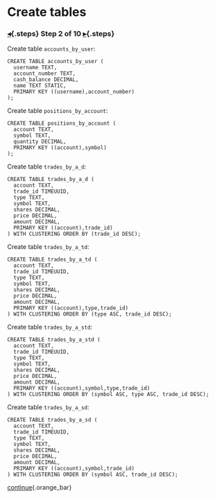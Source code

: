 <div class="top">

# Create tables
### [◂](command:katapod.loadPage?step1){.steps} Step 2 of 10 [▸](command:katapod.loadPage?step3){.steps}
</div>

Create table `accounts_by_user`:
```
CREATE TABLE accounts_by_user (
  username TEXT,
  account_number TEXT,
  cash_balance DECIMAL,
  name TEXT STATIC,
  PRIMARY KEY ((username),account_number)
);
```

Create table `positions_by_account`:
```
CREATE TABLE positions_by_account (
  account TEXT,
  symbol TEXT,
  quantity DECIMAL,
  PRIMARY KEY ((account),symbol)
);
```

Create table `trades_by_a_d`:
```
CREATE TABLE trades_by_a_d (
  account TEXT,
  trade_id TIMEUUID,
  type TEXT,
  symbol TEXT,
  shares DECIMAL,
  price DECIMAL,
  amount DECIMAL,
  PRIMARY KEY ((account),trade_id)
) WITH CLUSTERING ORDER BY (trade_id DESC);
```

Create table `trades_by_a_td`:
```
CREATE TABLE trades_by_a_td (
  account TEXT,
  trade_id TIMEUUID,
  type TEXT,
  symbol TEXT,
  shares DECIMAL,
  price DECIMAL,
  amount DECIMAL,
  PRIMARY KEY ((account),type,trade_id)
) WITH CLUSTERING ORDER BY (type ASC, trade_id DESC);
```

Create table `trades_by_a_std`:
```
CREATE TABLE trades_by_a_std (
  account TEXT,
  trade_id TIMEUUID,
  type TEXT,
  symbol TEXT,
  shares DECIMAL,
  price DECIMAL,
  amount DECIMAL,
  PRIMARY KEY ((account),symbol,type,trade_id)
) WITH CLUSTERING ORDER BY (symbol ASC, type ASC, trade_id DESC);
```

Create table `trades_by_a_sd`:
```
CREATE TABLE trades_by_a_sd (
  account TEXT,
  trade_id TIMEUUID,
  type TEXT,
  symbol TEXT,
  shares DECIMAL,
  price DECIMAL,
  amount DECIMAL,
  PRIMARY KEY ((account),symbol,trade_id)
) WITH CLUSTERING ORDER BY (symbol ASC, trade_id DESC);
```

[continue](command:katapod.loadPage?step3){.orange_bar}